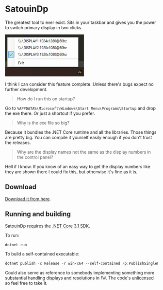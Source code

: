 # SatouinDp

The greatest tool to ever exist. Sits in your taskbar and gives you the power
to switch primary display in two clicks.

![Screenshot of SatouinDp in action](./screenshot.jpg)

I think I can consider this feature complete. Unless there's bugs expect no further development.

> How do I run this on startup?

Go to `%APPDATA%\Microsoft\Windows\Start Menu\Programs\Startup` and drop the exe there.
Or just a shortcut if you prefer.

> Why is the exe file so big?

Because it bundles the .NET Core runtime and all the libraries. Those things are pretty big.
You can compile it yourself easily enough if you don't trust the releases.

> Why are the display names not the same as the display numbers in the control panel?

Hell if I know. If you know of an easy way to get the display numbers like they are shown there
I could fix this, but otherwise it's fine as it is.

## Download

[Download it from here](https://github.com/steinuil/SatouinDp/releases/latest).

## Running and building

SatouinDp requires the [.NET Core 3.1 SDK](https://dotnet.microsoft.com/download/dotnet-core/).

To run:

```powershell
dotnet run
```

To build a self-contained executable:

```powershell
dotnet publish -c Release -r win-x64 --self-contained /p:PublishSingleFile=true -o out
```

Could also serve as reference to somebody implementing something more substantial
handling displays and resolutions in F#. The code's [unlicensed](https://unlicense.org/)
so feel free to take it.
